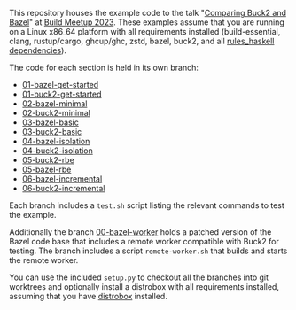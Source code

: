 This repository houses the example code to the talk "[Comparing Buck2 and
Bazel][slides]" at [Build Meetup 2023][build-meetup]. These examples assume
that you are running on a Linux x86_64 platform with all requirements
installed (build-essential, clang, rustup/cargo, ghcup/ghc, zstd, bazel, buck2,
and all [rules_haskell dependencies][rules_haskell-deps]).

The code for each section is held in its own branch:
- [01-bazel-get-started]
- [01-buck2-get-started]
- [02-bazel-minimal]
- [02-buck2-minimal]
- [03-bazel-basic]
- [03-buck2-basic]
- [04-bazel-isolation]
- [04-buck2-isolation]
- [05-buck2-rbe]
- [05-bazel-rbe]
- [06-bazel-incremental]
- [06-buck2-incremental]

Each branch includes a `test.sh` script listing the relevant commands to test
the example.

Additionally the branch [00-bazel-worker] holds a patched version of the Bazel
code base that includes a remote worker compatible with Buck2 for testing. The
branch includes a script `remote-worker.sh` that builds and starts the remote
worker.

You can use the included `setup.py` to checkout all the branches into git
worktrees and optionally install a distrobox with all requirements installed,
assuming that you have [distrobox] installed.

[slides]: https://docs.google.com/presentation/d/1Riz78osRw6Ut3iLUuozqSImHq7sh3vJcHJgOq-vNFY0/edit?usp=sharing
[build-meetup]: https://www.engflow.com/buildCommunityEvents
[rules_haskell-deps]: https://rules-haskell.readthedocs.io/en/latest/haskell.html#before-you-begin
[distrobox]: https://github.com/89luca89/distrobox

[00-bazel-worker]: https://github.com/aherrmann/2023-build-meetup/tree/00-bazel-worker
[01-bazel-get-started]: https://github.com/aherrmann/2023-build-meetup/tree/01-bazel-get-started
[01-buck2-get-started]: https://github.com/aherrmann/2023-build-meetup/tree/01-buck2-get-started
[02-bazel-minimal]: https://github.com/aherrmann/2023-build-meetup/tree/02-bazel-minimal
[02-buck2-minimal]: https://github.com/aherrmann/2023-build-meetup/tree/02-buck2-minimal
[03-bazel-basic]: https://github.com/aherrmann/2023-build-meetup/tree/03-bazel-basic
[03-buck2-basic]: https://github.com/aherrmann/2023-build-meetup/tree/03-buck2-basic
[04-bazel-isolation]: https://github.com/aherrmann/2023-build-meetup/tree/04-bazel-isolation
[04-buck2-isolation]: https://github.com/aherrmann/2023-build-meetup/tree/04-buck2-isolation
[05-buck2-rbe]: https://github.com/aherrmann/2023-build-meetup/tree/05-buck2-rbe
[05-bazel-rbe]: https://github.com/aherrmann/2023-build-meetup/tree/05-bazel-rbe
[06-bazel-incremental]: https://github.com/aherrmann/2023-build-meetup/tree/06-bazel-incremental
[06-buck2-incremental]: https://github.com/aherrmann/2023-build-meetup/tree/06-buck2-incremental
